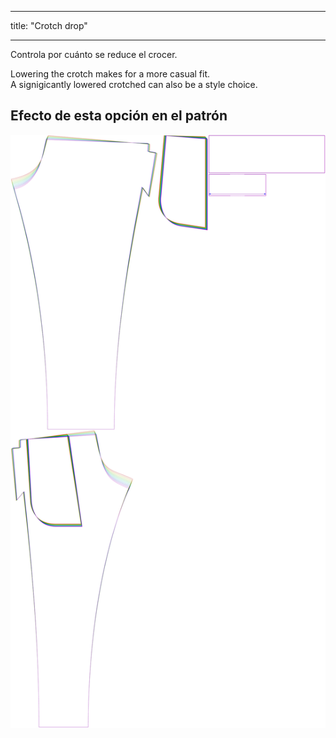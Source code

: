- - -
title: "Crotch drop"
- - -

Controla por cuánto se reduce el crocer.

Lowering the crotch makes for a more casual fit.  
A signigicantly lowered crotched can also be a style choice.

## Efecto de esta opción en el patrón

![Esta imagen muestra el efecto de esta opción superponiendo varias variantes que tienen un valor diferente para esta opción](paco_crotchdrop_sample.svg "Effect of this option on the pattern")
